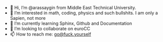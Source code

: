 - 👋 Hi, I’m @arassaygin from Middle East Technical University.
- 👀 I’m interested in math, coding, physics and such bullshits. I am only a Sapien, not more
- 🌱 I’m currently learning Sphinx, Github and Documentation
- 💞️ I’m looking to collaborate on euroCC
- 📫 How to reach me: go@fuck.yourself

<!---
arassaygin/arassaygin is a ✨ special ✨ repository because its `README.md` (this file) appears on your GitHub profile.
You can click the Preview link to take a look at your changes.
--->

